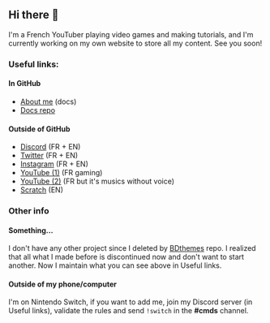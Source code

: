 ## Hi there 👋

I'm a French YouTuber playing video games and making tutorials, and I'm currently working on my own website to store all my content. See you soon!

### Useful links:

#### In GitHub
- [About me](https://github.com/YTGamer/docs/blob/master/lonl5445/aboutme.md) (docs)
- [Docs repo](https://github.com/YTGamer/docs)

#### Outside of GitHub
- [Discord](https://discord.me/nn1080) (FR + EN)
- [Twitter](https://twitter.com/3000Ytgamer) (FR + EN)
- [Instagram](https://instagram.com/lonlslurp) (FR + EN)
- [YouTube (1)](https://www.youtube.com/channel/UCRvDz191dFl3OXC6ZntGSzA) (FR gaming)
- [YouTube (2)](https://www.youtube.com/channel/UC_xhFpsJJ_-7v3Vs-h6JtBg) (FR but it's musics without voice)
- [Scratch](https://scratch.mit.edu/users/lonl5445/) (EN)

### Other info

#### Something…
I don't have any other project since I deleted by [BDthemes](https://github.com/YTGamer/bdthemes) repo. I realized that all what I made before is discontinued now and don't want to start another. Now I maintain what you can see above in Useful links.

#### Outside of my phone/computer
I'm on Nintendo Switch, if you want to add me, join my Discord server (in Useful links), validate the rules and send `!switch` in the **#cmds** channel.
